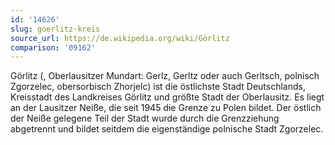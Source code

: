 ```yaml
---
id: '14626'
slug: goerlitz-kreis
source_url: https://de.wikipedia.org/wiki/Görlitz
comparison: '09162'
---
```


Görlitz (, Oberlausitzer Mundart: Gerlz, Gerltz oder auch Gerltsch, polnisch Zgorzelec, obersorbisch Zhorjelc) ist die östlichste Stadt Deutschlands, Kreisstadt des Landkreises Görlitz und größte Stadt der Oberlausitz. Es liegt an der Lausitzer Neiße, die seit 1945 die Grenze zu Polen bildet. Der östlich der Neiße gelegene Teil der Stadt wurde durch die Grenzziehung abgetrennt und bildet seitdem die eigenständige polnische Stadt Zgorzelec.
